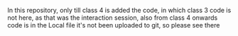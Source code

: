In this repository, only till class 4 is added the code, in which class 3 code is not here, as that was the interaction session, also from class 4 onwards code is in the Local file it's not been uploaded to git, so please see there
